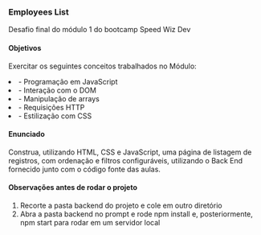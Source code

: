 <h3>Employees List</h3>

<p>Desafio final do módulo 1 do bootcamp Speed Wiz Dev</p>

<h4>Objetivos</h4>

<p>Exercitar os seguintes conceitos trabalhados no Módulo:</p>

<li>- Programação em JavaScript</li>
<li>- Interação com o DOM</li>
<li>- Manipulação de arrays</li>
<li>- Requisições HTTP</li>
<li>- Estilização com CSS</li>

<h4>Enunciado</h4>
<p>Construa, utilizando HTML, CSS e JavaScript, uma página de listagem de registros, com 
ordenação e filtros configuráveis, utilizando o Back End fornecido junto com o código fonte 
das aulas.</p>

<h4>Observações antes de rodar o projeto</h4>
<ol>
    <li> Recorte a pasta backend do projeto e cole em outro diretório</li>
    <li> Abra a pasta backend no prompt e rode npm install e, posteriormente, npm start para rodar em um servidor local</li>
</ol>